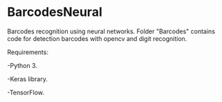 # BarcodesNeural

Barcodes recognition using neural networks.
Folder "Barcodes" contains code for detection barcodes with opencv and digit recognition.

Requirements:

-Python 3.

-Keras library.

-TensorFlow.
